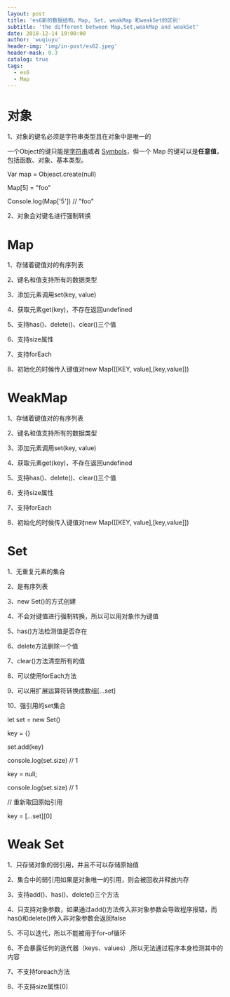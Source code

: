 ```yaml
---
layout: post
title: 'es6新的数据结构，Map, Set, weakMap 和weakSet的区别'
subtitle: 'the different between Map,Set,weakMap and weakSet'
date: 2018-12-14 19:00:00
author: 'wuqiuyu'
header-img: 'img/in-post/es62.jpeg'
header-mask: 0.3
catalog: true
tags:
  - es6
  - Map
---
```




# 对象

1、对象的键名必须是字符串类型且在对象中是唯一的

一个Object的键只能是[字符串](https://developer.mozilla.org/zh-CN/docs/Web/JavaScript/Reference/String)或者 [Symbols](https://developer.mozilla.org/zh-CN/docs/Web/JavaScript/Reference/Global_Objects/Symbol)，但一个 Map 的键可以是**任意值**，包括函数、对象、基本类型。

Var map = Objeact.create(null)

Map[5] = "foo"

Console.log(Map['5']) // "foo"

2、对象会对键名进行强制转换



# Map

1、存储着键值对的有序列表

2、键名和值支持所有的数据类型

3、添加元素调用set(key, value)

4、获取元素get(key)，不存在返回undefined

5、支持has()、delete()、clear()三个值

6、支持size属性

7、支持forEach

8、初始化的时候传入键值对new Map([[KEY, value],[key,value]])

 

# WeakMap

1、存储着键值对的有序列表

2、键名和值支持所有的数据类型

3、添加元素调用set(key, value)

4、获取元素get(key)，不存在返回undefined

5、支持has()、delete()、clear()三个值

6、支持size属性

7、支持forEach

8、初始化的时候传入键值对new Map([[KEY, value],[key,value]])



 

# Set

1、无重复元素的集合

2、是有序列表

3、new Set()的方式创建

4、不会对键值进行强制转换，所以可以用对象作为键值

5、has()方法检测值是否存在

6、delete方法删除一个值

7、clear()方法清空所有的值

8、可以使用forEach方法

9、可以用扩展运算符转换成数组[…set]

10、强引用的set集合

   let set = new Set()

   key = {}

   set.add(key)

  console.log(set.size) // 1

  key = null;

  console.log(set.size) // 1

  // 重新取回原始引用

  key = […set][0]



# Weak Set

1、只存储对象的弱引用，并且不可以存储原始值

2、集合中的弱引用如果是对象唯一的引用，则会被回收并释放内存

3、支持add()、has()、delete()三个方法

4、只支持对象参数，如果通过add()方法传入非对象参数会导致程序报错，而has()和delete()传入非对象参数会返回false

5、不可以迭代，所以不能被用于for-of循环

6、不会暴露任何的迭代器（keys、values）,所以无法通过程序本身检测其中的内容

7、不支持foreach方法

8、不支持size属性[0]
